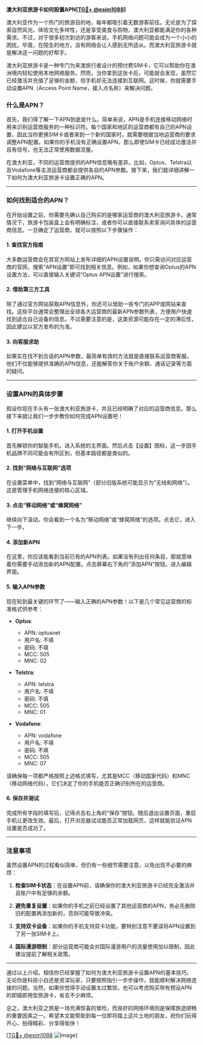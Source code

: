 **澳大利亚旅游卡如何設置APN[[TG💪+ @esim1088](https://t.me/s/esim1088)]**

澳大利亚作为一个热门的旅游目的地，每年都吸引着无数游客前往。无论是为了探索自然风光、体验文化多样性，还是享受美食与购物，澳大利亚都能满足你的各种需求。不过，对于很多初次到访的游客来说，手机网络问题可能会成为一个小小的困扰。毕竟，在陌生的地方，没有网络会让人感到无所适从。而澳大利亚旅游卡就是解决这一问题的好帮手。

澳大利亚旅游卡是一种专门为来澳旅行者设计的预付费SIM卡，它可以帮助你在澳洲境内轻松使用本地网络服务。然而，当你拿到这张卡后，可能就会发现，虽然它已经激活并充值了足够的金额，但手机却无法连接到互联网。这时候，你就需要手动设置APN（Access Point Name，接入点名称）来解决问题。

### 什么是APN？

首先，我们得了解一下APN到底是什么。简单来说，APN是手机连接移动网络时用来识别运营商服务的一种标识符。每个国家和地区的运营商都有自己的APN设置，因此当你更换SIM卡或者来到一个新的国家时，就需要根据当地运营商的要求调整APN配置。如果你的手机没有正确设置APN，那么即使SIM卡已经成功激活并且有信号，也无法正常使用数据流量。

在澳大利亚，不同的运营商提供的APN信息略有差异。比如，Optus、Telstra以及Vodafone等主流运营商都会提供各自的APN参数。接下来，我们就详细讲解一下如何为澳大利亚旅游卡设置正确的APN。

---

### 如何找到适合的APN？

在开始设置之前，你需要先确认自己购买的是哪家运营商的澳大利亚旅游卡。通常情况下，旅游卡包装盒上会有明确标注，或者你可以直接联系卖家询问具体的运营商信息。一旦确定了运营商，就可以按照以下步骤操作：

#### 1. 查找官方指南
大多数运营商会在其官方网站上发布详细的APN设置说明。你只需访问对应运营商的官网，搜索“APN设置”即可找到相关信息。例如，如果你想查询Optus的APN设置方法，可以直接输入关键词“Optus APN设置”进行搜索。

#### 2. 借助第三方工具
除了通过官方网站获取APN信息外，你还可以借助一些专门的APP或网站来查找。这些平台通常会整理出全球各大运营商的最新APN参数列表，方便用户快速找到适合自己设备的信息。不过需要注意的是，这类资源可能存在一定的滞后性，因此建议以官方发布的为准。

#### 3. 向客服求助
如果实在找不到合适的APN参数，最简单有效的方法就是直接联系运营商客服。他们不仅能够提供准确的APN信息，还能解答你关于账户余额、通话记录等方面的疑问。

---

### 设置APN的具体步骤

假设你现在手头有一张澳大利亚旅游卡，并且已经明确了对应的运营商信息。那么接下来就让我们一步步教你如何完成APN设置吧！

#### 1. 打开手机设置
首先解锁你的智能手机，进入系统的主界面。然后点击【设置】图标，这一步因手机品牌不同可能会有所区别，但基本路径都是类似的。

#### 2. 找到“网络与互联网”选项
在设置菜单中，找到“网络与互联网”（部分旧版系统可能显示为“无线和网络”）。这是管理手机网络连接的核心区域。

#### 3. 点击“移动网络”或“蜂窝网络”
继续向下滚动，你会看到一个名为“移动网络”或“蜂窝网络”的选项。点击它，进入下一步。

#### 4. 添加新APN
在这里，你应该能看到当前已有的APN列表。如果没有列出任何条目，那就意味着你需要手动添加新的APN配置。点击屏幕右下角的“添加APN”按钮，进入编辑界面。

#### 5. 输入APN参数
现在轮到最关键的环节了——输入正确的APN参数！以下是几个常见运营商的标准格式供参考：

- **Optus**:
  - APN: optusnet
  - 用户名: 不填
  - 密码: 不填
  - MCC: 505
  - MNC: 02

- **Telstra**:
  - APN: telstra
  - 用户名: 不填
  - 密码: 不填
  - MCC: 505
  - MNC: 01

- **Vodafone**:
  - APN: vodafone
  - 用户名: 不填
  - 密码: 不填
  - MCC: 505
  - MNC: 07

请确保每一项都严格按照上述格式填写，尤其是MCC（移动国家代码）和MNC（移动网络代码），它们决定了你的手机能否正确识别所在的运营商。

#### 6. 保存并测试
完成所有字段的填写后，记得点击右上角的“保存”按钮。随后退出设置页面，重启手机让更改生效。最后，打开浏览器试试能否正常加载网页，这样就能验证APN设置是否成功了。

---

### 注意事项

虽然设置APN的过程看似简单，但仍有一些细节需要注意，以免出现不必要的麻烦：

1. **检查SIM卡状态**：在设置APN前，请确保你的澳大利亚旅游卡已经完全激活并且账户中有足够的余额。
   
2. **避免重复设置**：如果你的手机之前已经设置了其他运营商的APN，务必先删除旧的配置再添加新的，否则可能导致冲突。

3. **支持双卡设备**：如果你的手机支持双卡功能，要特别注意不要误将APN设置到了另一张SIM卡上。

4. **国际漫游限制**：部分运营商可能会对国际漫游用户的流量使用加以限制，因此建议提前了解相关政策。

---

通过以上介绍，相信你已经掌握了如何为澳大利亚旅游卡设置APN的基本技巧。无论你是科技小白还是资深玩家，只要按照指引一步步操作，就能顺利解决网络连接的问题。当然，如果你觉得手动设置太过繁琐，也可以考虑购买带有预设APN的即插即用型旅游卡，省去不少麻烦。

总之，澳大利亚之旅是一场充满惊喜的冒险，而良好的网络环境则是保障旅途顺畅的重要因素之一。希望本文能帮助到每一位即将踏上这片土地的朋友，祝你们玩得开心、拍得精彩、分享得愉快！

[[TG💪+ @esim1088](https://t.me/s/esim1088) ![Image](https://i.postimg.cc/4NQfJmqS/Snipaste-2025-05-13-00-14-12.png)]